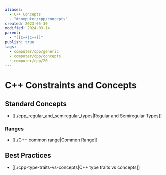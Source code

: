 ```yaml
---
aliases:
  - C++ Concepts
  - "#computer/cpp/concepts"
created: 2023-05-30
modified: 2024-03-14
parent:
  - "[[C++|C++]]"
publish: true
tags:
  - computer/cpp/generic
  - computer/cpp/concepts
  - computer/cpp/20
---
```


# C++ Constraints and Concepts

## Standard Concepts
- [[./cpp_regular_and_semiregular_types|Regular and Semiregular Types]]

### Ranges
- [[./C++ common range|Common Range]]

## Best Practices
- [[./cpp-type-traits-vs-concepts|C++ type traits vs concepts]]